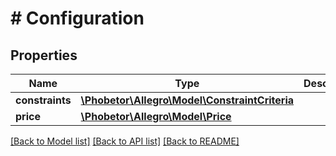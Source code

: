 # # Configuration

## Properties

Name | Type | Description | Notes
------------ | ------------- | ------------- | -------------
**constraints** | [**\Phobetor\Allegro\Model\ConstraintCriteria**](ConstraintCriteria.md) |  | [optional]
**price** | [**\Phobetor\Allegro\Model\Price**](Price.md) |  | [optional]

[[Back to Model list]](../../README.md#models) [[Back to API list]](../../README.md#endpoints) [[Back to README]](../../README.md)
